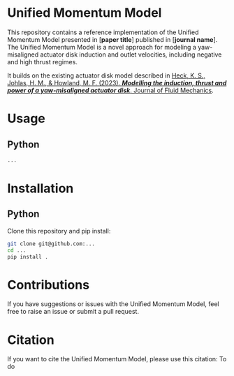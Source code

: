 <!-- todo! DOI badge -->

# Unified Momentum Model
This repository contains a reference implementation of the Unified Momentum Model presented in [**paper title**] published in [**journal name**]. The Unified Momentum Model is a novel approach for modeling a yaw-misaligned actuator disk induction and outlet velocities, including negative and high thrust regimes. 

It builds on the existing actuator disk model described in [Heck, K. S., Johlas, H. M., & Howland, M. F. (2023). ***Modelling the induction, thrust and power of a yaw-misaligned actuator disk***. Journal of Fluid Mechanics](https://doi.org/10.1017/jfm.2023.129).



# Usage


## Python
```python
...
```


# Installation

## Python

Clone this repository and pip install:
```bash
git clone git@github.com:...
cd ...
pip install .
```


# Contributions
If you have suggestions or issues with the Unified Momentum Model, feel free to raise an issue or submit a pull request.

# Citation
If you want to cite the Unified Momentum Model, please use this citation:
To do